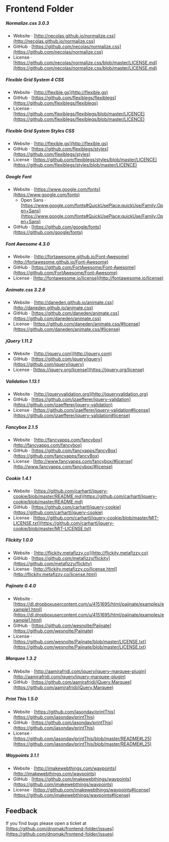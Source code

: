 # Frontend Folder

##### Normalize.css 3.0.3
- Website · [http://necolas.github.io/normalize.css](http://necolas.github.io/normalize.css)
- GitHub · [https://github.com/necolas/normalize.css](https://github.com/necolas/normalize.css)
- License · [https://github.com/necolas/normalize.css/blob/master/LICENSE.md](https://github.com/necolas/normalize.css/blob/master/LICENSE.md)

##### Flexible Grid System 4 CSS
- Website · [http://flexible.gs](http://flexible.gs)
- GitHub · [https://github.com/flexiblegs/flexiblegs](https://github.com/flexiblegs/flexiblegs)
- License · [https://github.com/flexiblegs/flexiblegs/blob/master/LICENCE](https://github.com/flexiblegs/flexiblegs/blob/master/LICENCE)

##### Flexible Grid System Styles CSS
- Website · [http://flexible.gs](http://flexible.gs)
- GitHub · [https://github.com/flexiblegs/styles](https://github.com/flexiblegs/styles)
- License · [https://github.com/flexiblegs/styles/blob/master/LICENCE](https://github.com/flexiblegs/styles/blob/master/LICENCE)

##### Google Font
- Website · [https://www.google.com/fonts](https://www.google.com/fonts)
  - Open Sans · [https://www.google.com/fonts#QuickUsePlace:quickUse/Family:Open+Sans](https://www.google.com/fonts#QuickUsePlace:quickUse/Family:Open+Sans)
- GitHub · [https://github.com/google/fonts](https://github.com/google/fonts)

##### Font Awesome 4.3.0
- Website · [http://fortawesome.github.io/Font-Awesome](http://fortawesome.github.io/Font-Awesome)
- GitHub · [https://github.com/FortAwesome/Font-Awesome](https://github.com/FortAwesome/Font-Awesome)
- License · [http://fontawesome.io/license](http://fontawesome.io/license)

##### Animate.css 3.2.6
- Website · [http://daneden.github.io/animate.css](http://daneden.github.io/animate.css)
- GitHub · [https://github.com/daneden/animate.css](https://github.com/daneden/animate.css)
- License · [https://github.com/daneden/animate.css/#license](https://github.com/daneden/animate.css/#license)

##### jQuery 1.11.2
- Website · [http://jquery.com](http://jquery.com)
- GitHub · [https://github.com/jquery/jquery](https://github.com/jquery/jquery)
- License · [https://jquery.org/license](https://jquery.org/license)

##### Validation 1.13.1
- Website · [http://jqueryvalidation.org](http://jqueryvalidation.org)
- GitHub · [https://github.com/jzaefferer/jquery-validation](https://github.com/jzaefferer/jquery-validation)
- License · [https://github.com/jzaefferer/jquery-validation#license](https://github.com/jzaefferer/jquery-validation#license)

##### Fancybox 2.1.5
- Website · [http://fancyapps.com/fancybox](http://fancyapps.com/fancybox)
- GitHub · [https://github.com/fancyapps/fancyBox](https://github.com/fancyapps/fancyBox)
- License · [http://www.fancyapps.com/fancybox/#license](http://www.fancyapps.com/fancybox/#license)

##### Cookie 1.4.1
- Website · [https://github.com/carhartl/jquery-cookie/blob/master/README.md](https://github.com/carhartl/jquery-cookie/blob/master/README.md)
- GitHub · [https://github.com/carhartl/jquery-cookie](https://github.com/carhartl/jquery-cookie)
- License · [https://github.com/carhartl/jquery-cookie/blob/master/MIT-LICENSE.txt](https://github.com/carhartl/jquery-cookie/blob/master/MIT-LICENSE.txt)

##### Flickity 1.0.0
- Website · [http://flickity.metafizzy.co](http://flickity.metafizzy.co)
- GitHub · [https://github.com/metafizzy/flickity](https://github.com/metafizzy/flickity)
- License · [http://flickity.metafizzy.co/license.html](http://flickity.metafizzy.co/license.html)

##### Pajinate 0.4.0
- Website · [https://dl.dropboxusercontent.com/u/4151695/html/pajinate/examples/example1.html](https://dl.dropboxusercontent.com/u/4151695/html/pajinate/examples/example1.html)
- GitHub · [https://github.com/wesnolte/Pajinate](https://github.com/wesnolte/Pajinate)
- License · [https://github.com/wesnolte/Pajinate/blob/master/LICENSE.txt](https://github.com/wesnolte/Pajinate/blob/master/LICENSE.txt)

##### Marquee 1.3.2
- Website · [http://aamirafridi.com/jquery/jquery-marquee-plugin](http://aamirafridi.com/jquery/jquery-marquee-plugin)
- GitHub · [https://github.com/aamirafridi/jQuery.Marquee](https://github.com/aamirafridi/jQuery.Marquee)

##### Print This 1.5.0
- Website · [https://github.com/jasonday/printThis](https://github.com/jasonday/printThis)
- GitHub · [https://github.com/jasonday/printThis](https://github.com/jasonday/printThis)
- License · [https://github.com/jasonday/printThis/blob/master/README#L25](https://github.com/jasonday/printThis/blob/master/README#L25)

##### Waypoints 3.1.1
- Website · [http://imakewebthings.com/waypoints](http://imakewebthings.com/waypoints)
- GitHub · [https://github.com/imakewebthings/waypoints](https://github.com/imakewebthings/waypoints)
- License · [https://github.com/imakewebthings/waypoints#license](https://github.com/imakewebthings/waypoints#license)

## Feedback
If you find bugs please open a ticket at [https://github.com/dnomak/frontend-folder/issues](https://github.com/dnomak/frontend-folder/issues)
